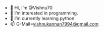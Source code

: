 - 👋 Hi, I’m @Vishnu70
- 👀 I’m interested in programming.
- 🌱 I’m currently learning python
- 📫 G-Mail=vishnukannan7994@gmail.com

<!---
Vishnu70/Vishnu70 is a ✨ special ✨ repository because its `README.md` (this file) appears on your GitHub profile.
You can click the Preview link to take a look at your changes.
--->

